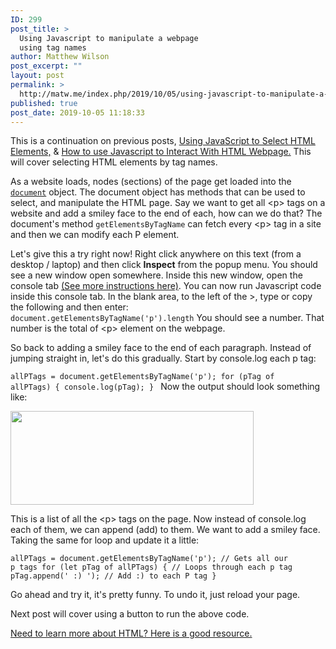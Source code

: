 ```yaml
---
ID: 299
post_title: >
  Using Javascript to manipulate a webpage
  using tag names
author: Matthew Wilson
post_excerpt: ""
layout: post
permalink: >
  http://matw.me/index.php/2019/10/05/using-javascript-to-manipulate-a-webpage-using-tag-names-getelementsbytagname/
published: true
post_date: 2019-10-05 11:18:33
---
```

This is a continuation on previous posts, <a href="http://matw.me/index.php/2019/01/23/using-javascript-to-select-html-elements/">Using JavaScript to Select HTML Elements,</a> &amp; <a href="http://matw.me/index.php/2018/12/01/how-to-use-javascript-to-interact-with-html-webpage/">How to use Javascript to Interact With HTML Webpage.</a> This will cover selecting HTML elements by tag names.

As a website loads, nodes (sections) of the page get loaded into the <code><a href="https://www.geeksforgeeks.org/dom-document-object-model/">document</a></code> object. The document object has methods that can be used to select, and manipulate the HTML page. Say we want to get all &lt;p&gt; tags on a website and add a smiley face to the end of each, how can we do that? The document's method <code>getElementsByTagName</code> can fetch every &lt;p&gt; tag in a site and then we can modify each P element.

Let's give this a try right now! Right click anywhere on this text (from a desktop / laptop) and then click <strong>Inspect</strong> from the popup menu. You should see a new window open somewhere. Inside this new window, open the console tab <a href="http://matw.me/index.php/2018/10/25/the-beginning/">(See more instructions here)</a>. You can now run Javascript code inside this console tab. In the blank area, to the left of the &gt;, type or copy the following and then enter: <code>document.getElementsByTagName('p').length</code> You should see a number. That number is the total of &lt;p&gt; element on the webpage.

So back to adding a smiley face to the end of each paragraph.
Instead of jumping straight in, let's do this gradually. Start by console.log each p tag:

<code>allPTags = document.getElementsByTagName('p');
for (pTag of allPTags) {
console.log(pTag);
}
</code>
Now the output should look something like:

<img class="alignnone size-full wp-image-302" src="http://matw.me/wp-content/uploads/2019/10/Screen-Shot-2019-10-04-at-7.53.47-PM.png" alt="" width="389" height="150" />

This is a list of all the &lt;p&gt; tags on the page. Now instead of console.log each of them, we can append (add) to them. We want to add a smiley face. Taking the same for loop and update it a little:

<code>allPTags = document.getElementsByTagName('p'); // Gets all our p tags
for (let pTag of allPTags) { // Loops through each p tag
pTag.append(' :) '); // Add :) to each P tag
}</code>

Go ahead and try it, it's pretty funny. To undo it, just reload your page.

Next post will cover using a button to run the above code.

<a href="https://www.theblogstarter.com/html-for-beginners/#ftoc-heading-1">Need to learn more about HTML? Here is a good resource.</a>